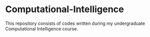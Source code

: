 # Computational-Intelligence
This repository consists of codes written during my undergraduate Computational Intelligence course.
